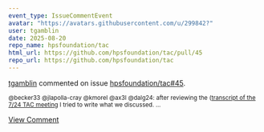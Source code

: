 ```yaml
---
event_type: IssueCommentEvent
avatar: "https://avatars.githubusercontent.com/u/299842?"
user: tgamblin
date: 2025-08-20
repo_name: hpsfoundation/tac
html_url: https://github.com/hpsfoundation/tac/pull/45
repo_url: https://github.com/hpsfoundation/tac
---
```


<a href='https://github.com/tgamblin' target='_blank'>tgamblin</a> commented on issue <a href='https://github.com/hpsfoundation/tac/pull/45' target='_blank'>hpsfoundation/tac#45</a>.

<small>@becker33 @jlapolla-cray @kmorel @ax3l @dalg24: after reviewing the ([transcript of the 7/24 TAC meeting](https://zoom.us/rec/play/rpRMaS56hwGK_1A9jLSqI9gboRUcEaKM0FepV8ae9G9VpC54b_oGfeMltHaUZHb-gTEuRMlXylkhVRZq.hbOqT4OBav2MV-W6?eagerLoadZvaPages=sidemenu.billing.plan_management&accessLevel=meeting&canPlayFromShare=true&from=share_recording_detail&continueMode=true&componentName=rec-play&originRequestUrl=https%3A%2F%2Fzoom.us%2Frec%2Fshare%2FNPx2XLIZ84S_UlsTh1KP_OqcZFnphujrXi8GasYnru43U-Xzx_hkxRRk88ns7OLV.9-llwNfKZYwJYUO3) I tried to write what we discussed....</small>

<a href='https://github.com/hpsfoundation/tac/pull/45' target='_blank'>View Comment</a>